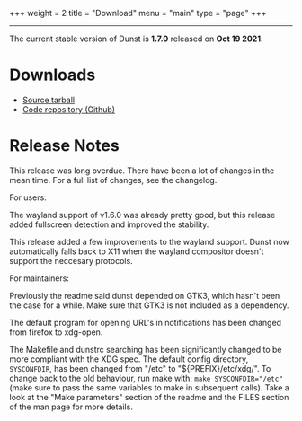 +++
weight = 2
title = "Download"
menu = "main"
type = "page"
+++
***

The current stable version of Dunst is **1.7.0** released on **Oct 19 2021**.

# Downloads

* [Source tarball](https://github.com/dunst-project/dunst/archive/v1.7.0.tar.gz)
* [Code repository (Github)](https://github.com/dunst-project/dunst)

# Release Notes

This release was long overdue. There have been a lot of changes in the mean
time. For a full list of changes, see the changelog.

For users:

The wayland support of v1.6.0 was already pretty good, but this release added
fullscreen detection and improved the stability.

This release added a few improvements to the wayland support. Dunst now
automatically falls back to X11 when the wayland compositor doesn't support the
neccesary protocols.

For maintainers:

Previously the readme said dunst depended on GTK3, which hasn't been the case
for a while. Make sure that GTK3 is not included as a dependency.

The default program for opening URL's in notifications has been changed from
firefox to xdg-open.

The Makefile and dunstrc searching has been significantly changed to be more
compliant with the XDG spec. The default config directory, `SYSCONFDIR`, has
been changed from "/etc" to "${PREFIX}/etc/xdg/". To change back to the old
behaviour, run make with: `make SYSCONFDIR="/etc"` (make sure to pass the same
variables to make in subsequent calls). Take a look at the "Make parameters"
section of the readme and the FILES section of the man page for more details.
